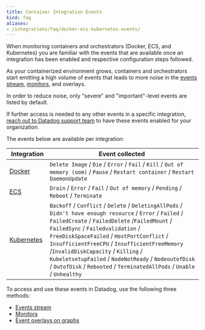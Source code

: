 ```yaml
---
title: Container Integration Events
kind: faq
aliases:
- /integrations/faq/docker-ecs-kubernetes-events/
---
```


When monitoring containers and orchestrators (Docker, ECS, and Kubernetes) you are familiar with the events that are available once an integration has been enabled and respective configuration steps followed.

As your containerized environment grows, containers and orchestrators start emitting a high volume of events that leads to more noise in the [events stream][1], [monitors][2], and overlays.

In order to reduce noise, only "severe" and "important"-level events are listed by default.

If further access is needed to any other events in a specific integration, [reach out to Datadog support team][3] to have these events enabled for your organization.

The events below are available per integration:

| Integration | Event collected |
| ------ | ------- |
| [Docker][4] | `Delete Image` / `Die` / `Error` / `Fail` / `Kill` / `Out of memory (oom)` / `Pause` / `Restart container` / `Restart DaemonUpdate` |
| [ECS][5]| `Drain` / `Error` / `Fail` / `Out of memory` / `Pending` / `Reboot` / `Terminate` |
| [Kubernetes][6] | `Backoff` / `Conflict` / `Delete` / `DeletingAllPods` / `Didn't have enough resource` / `Error` / `Failed` / `FailedCreate` / `FailedDelete` /`FailedMount` / `FailedSync` / `Failedvalidation` / `FreeDiskSpaceFailed` / `HostPortConflict` / `InsufficientFreeCPU` / `InsufficientFreeMemory` /`InvalidDiskCapacity` / `Killing` / `KubeletsetupFailed` / `NodeNotReady` / `NodeoutofDisk` / `OutofDisk` / `Rebooted` / `TerminatedAllPods` / `Unable` / `Unhealthy` |

To access and use these events in Datadog, use the following three methods:

* [Events stream][1]
* [Monitors][2]
* [Event overlays on graphs][7]

[1]: /graphing/event_stream
[2]: /monitors
[3]: /help
[4]: /integrations/docker_daemon
[5]: /integrations/amazon_ecs
[6]: /integrations/kubernetes
[7]: /graphing/dashboards/#event-correlation-at-view-time
